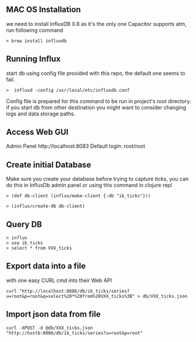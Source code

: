 ## MAC OS Installation
we need to install InfluxDB 0.8 as it's the only one Capacitor supports atm, run following command

    > brew install influxdb

## Running Influx 
start db using config file provided with this repo, the default one seems to fail. 

    >  influxd -config /usr/local/etc/influxdb.conf

Config file is prepared for this command to be run in project's root directory. if you start db from other destination you might want to consider changing logs and data storage paths.


## Access Web GUI

Admin Panel http://localhost:8083 
Default login: root/root


## Create initial Database
Make sure you create your database before trying to capture ticks, you can do this in InfluxDb admin panel or using this command in clojure repl 

    > (def db-client (influx/make-client {:db "ib_ticks"}))

    > (influx/create-db db-client)

## Query DB

    > influx
    > use ib_ticks
    > select * from VXX_ticks

## Export data into a file 

with one easy CURL cmd into their Web API

    curl "http://localhost:8086/db/ib_ticks/series?u=root&p=root&q=select%20*%20from%20VXX_ticks%3B" > db/VXX_ticks.json

## Import json data from file

    curl -XPOST -d @db/VXX_ticks.json "http://hostb:8086/db/ib_ticks/series?u=root&p=root"
